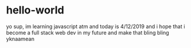 # hello-world
yo sup, im learning javascript atm and today is 4/12/2019 and i hope that i become a full stack web dev in my future and make that bling bling yknaamean
